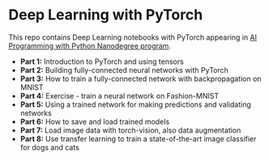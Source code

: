 # Deep Learning with PyTorch

This repo contains Deep Learning notebooks with PyTorch appearing in [AI Programming with Python Nanodegree program](https://www.udacity.com/course/ai-programming-python-nanodegree--nd089).

- **Part 1:** Introduction to PyTorch and using tensors
- **Part 2:** Building fully-connected neural networks with PyTorch
- **Part 3:** How to train a fully-connected network with backpropagation on MNIST
- **Part 4:** Exercise - train a neural network on Fashion-MNIST
- **Part 5:** Using a trained network for making predictions and validating networks
- **Part 6:** How to save and load trained models
- **Part 7:** Load image data with torch-vision, also data augmentation
- **Part 8:** Use transfer learning to train a state-of-the-art image classifier for dogs and cats
